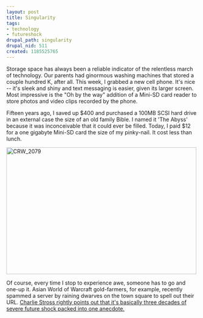 ```yaml
--- 
layout: post
title: Singularity
tags: 
- technology
- futureshock
drupal_path: singularity
drupal_nid: 511
created: 1185525765
---
```

Storage space has always been a reliable indicator of the relentless march of technology. Our parents had ginormous washing machines that stored a couple hundred K, after all. This week, I grabbed a new cell phone. It's nice -- it's sleek and shiny and text messaging is easier, given its larger screen. Most impressive is the "Oh by the way" addition of a Mini-SD card reader to store photos and video clips recorded by the phone.



Fifteen years ago, I saved up $400 and purchased a 100MB SCSI hard drive in an external case the size of an old family Bible. I named it 'The Abyss' because it was inconceivable that it could ever be filled. Today, I paid $12 for a one gigabyte Mini-SD card the size of my pinky-nail. It cost less than lunch.



<a href="http://www.flickr.com/photos/jeffeaton/914135322/" title="Photo Sharing"><img src="http://farm2.static.flickr.com/1149/914135322_ec3a894b40.jpg" width="500" height="334" alt="CRW_2079" /></a>



Of course, every time I stop to experience awe, someone has to go and one-up it. Asian World of Warcraft gold-farmers, for example, recently spammed a server by raining dwarves on the town square to spell out their URL. <a href="http://www.antipope.org/charlie/blog-static/2007/07/unpacking_the_zeitgeist.html">Charlie Stross rightly points out that it's basically three decades of severe future shock packed into one anecdote.</a>
